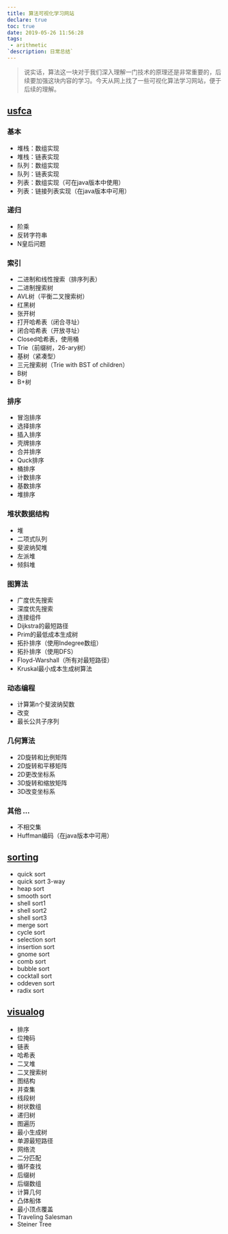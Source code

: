 ```yaml
---
title: 算法可视化学习网站
declare: true
toc: true
date: 2019-05-26 11:56:28
tags:
 - arithmetic
`description: 日常总结`
---
```

> 说实话，算法这一块对于我们深入理解一门技术的原理还是非常重要的，后续要加强这块内容的学习。今天从网上找了一些可视化算法学习网站，便于后续的理解。

## [usfca](http://www.cs.usfca.edu/~galles/visualization/Algorithms.html)
### 基本 
- 堆栈：数组实现
- 堆栈：链表实现
- 队列：数组实现
- 队列：链表实现
- 列表：数组实现（可在java版本中使用）
- 列表：链接列表实现（在java版本中可用）

### 递归 
- 阶乘
- 反转字符串
- N皇后问题
<!-- more -->

### 索引 
- 二进制和线性搜索（排序列表）
- 二进制搜索树
- AVL树（平衡二叉搜索树）
- 红黑树
- 张开树
- 打开哈希表（闭合寻址）
- 闭合哈希表（开放寻址）
- Closed哈希表，使用桶
- Trie（前缀树，26-ary树）
- 基树（紧凑型）
- 三元搜索树（Trie with BST of children）
- B树
- B+树

### 排序 
- 冒泡排序
- 选择排序
- 插入排序
- 壳牌排序
- 合并排序
- Quck排序
- 桶排序
- 计数排序
- 基数排序
- 堆排序

### 堆状数据结构 
- 堆
- 二项式队列
- 斐波纳契堆
- 左派堆
- 倾斜堆

### 图算法 
- 广度优先搜索
- 深度优先搜索
- 连接组件
- Dijkstra的最短路径
- Prim的最低成本生成树
- 拓扑排序（使用Indegree数组）
- 拓扑排序（使用DFS）
- Floyd-Warshall（所有对最短路径）
- Kruskal最小成本生成树算法

### 动态编程 
- 计算第n个斐波纳契数
- 改变
- 最长公共子序列

### 几何算法 
- 2D旋转和比例矩阵
- 2D旋转和平移矩阵
- 2D更改坐标系
- 3D旋转和缩放矩阵
- 3D改变坐标系

### 其他 … 
- 不相交集
- Huffman编码（在java版本中可用）

## [sorting](http://sorting.at/)
- quick sort
- quick sort 3-way
- heap sort
- smooth sort
- shell sort1
- shell sort2
- shell sort3
- merge sort
- cycle sort
- selection sort
- insertion sort
- gnome sort
- comb sort
- bubble sort
- cocktall sort
- oddeven sort
- radix sort

## [visualog](https://visualgo.net/zh)
- 排序
- 位掩码
- 链表
- 哈希表
- 二叉堆
- 二叉搜索树
- 图结构
- 并查集
- 线段树
- 树状数组
- 递归树
- 图遍历
- 最小生成树
- 单源最短路径
- 网络流
- 二分匹配
- 循环查找
- 后缀树
- 后缀数组
- 计算几何
- 凸体船体
- 最小顶点覆盖
- Traveling Salesman
- Steiner Tree

